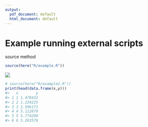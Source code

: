 ```yaml
---
output:
  pdf_document: default
  html_document: default
---
```




# Example running external scripts

source method

```r
source(here("R/example.R"))
```

![](myReport_files/figure-epub3/unnamed-chunk-1-1.png)<!-- -->

```r
# source(here("R/example2.R"))
print(head(data.frame(x,y)))
#>   x        y
#> 1 1 1.478432
#> 2 2 1.224225
#> 3 3 2.596171
#> 4 4 5.112679
#> 5 5 5.774290
#> 6 6 5.263578
```


<!-- read chunk (does not run code) -->
<!-- ```{r echo=FALSE} -->
<!-- read_chunk('R/example.R') -->
<!-- ``` -->

<!-- run the variablesXY chunk and use the variables it creates -->
<!-- ```{r variablesXY} -->
<!-- # <<variablesXY>> -->
<!-- # head(data.frame(x,y)) -->

<!-- ``` -->

<!-- run the plotXY chunk and create the plot -->
<!-- ```{r plotXY} -->
<!-- # <<plotXY>> -->
<!-- ``` -->
